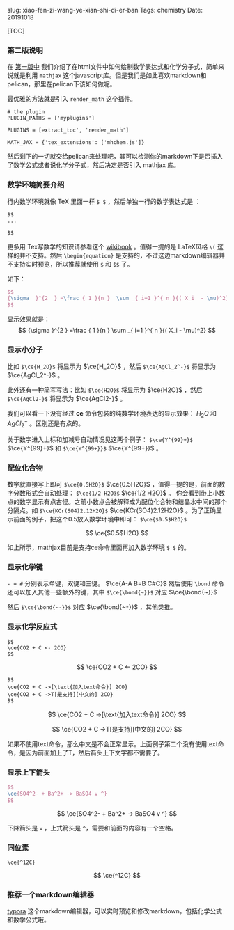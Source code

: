 slug: xiao-fen-zi-wang-ye-xian-shi-di-er-ban
Tags: chemistry
Date: 20191018

[TOC]

### 第二版说明

在 [第一版中]({filename}./小分子网页显示第一版.md) 我们介绍了在html文件中如何绘制数学表达式和化学分子式，简单来说就是利用 `mathjax`  这个javascript库。但是我们是如此喜欢markdown和pelican，那里在pelican下该如何做呢。

最优雅的方法就是引入 `render_math` 这个插件。

```text
# the plugin
PLUGIN_PATHS = ['myplugins']

PLUGINS = [extract_toc', 'render_math']

MATH_JAX = {'tex_extensions': ['mhchem.js']}
```

然后剩下的一切就交给pelican来处理吧，其可以检测你的markdown下是否插入了数学公式或者说化学分子式，然后决定是否引入 mathjax 库。

### 数学环境简要介绍

行内数学环境就像 TeX 里面一样 `$ $`  ，然后单独一行的数学表达式是 ： 

```text
$$
...

$$
```

更多用 Tex写数学的知识请参看这个 [wikibook](https://en.wikibooks.org/wiki/LaTeX/Mathematics) 。值得一提的是 LaTeX风格 `\(` 这样的并不支持。然后 `\begin{equation}` 是支持的，不过这边markdown编辑器并不支持实时预览，所以推荐就使用 `$` 和 `$$` 了。

如下：

```latex
$$
{\sigma  }^{2  } =\frac { 1 }{n }  \sum _{ i=1 }^{ n }{( X_i  - \mu)^2}
$$
```



显示效果就是：
$$
{\sigma  }^{2  } =\frac { 1 }{n }  \sum _{ i=1 }^{ n }{( X_i  - \mu)^2}
$$


### 显示小分子

比如 `$\ce{H_2O}$` 将显示为 $\ce{H_2O}$ ，然后 `$\ce{AgCl_2^-}$` 将显示为 $\ce{AgCl_2^-}$ 。

此外还有一种简写写法：比如 `$\ce{H2O}$` 将显示为 $\ce{H2O}$ ，然后 `$\ce{AgCl2-}$` 将显示为 $\ce{AgCl2-}$ 。

我们可以看一下没有经过 **ce** 命令包装的纯数学环境表达的显示效果： $H_2O$ 和  $AgCl_2^-$  。区别还是有点的。


关于数字进入上标和加减号自动情况见这两个例子： `$\ce{Y^{99}+}$`   $\ce{Y^{99}+}$ 和  `$\ce{Y^{99+}}$`  $\ce{Y^{99+}}$ 。


### 配位化合物

数字就直接写上即可 `$\ce{0.5H2O}$`  $\ce{0.5H2O}$ ，值得一提的是，前面的数字分数形式会自动处理： `$\ce{1/2 H2O}$`  $\ce{1/2 H2O}$ 。 你会看到带上小数点的数字显示有点古怪。之前小数点会被解释成为配位化合物和结晶水中间的那个分隔点。如 `$\ce{KCr(SO4)2.12H2O}$`  $\ce{KCr(SO4)2.12H2O}$ 。为了正确显示前面的例子，把这个0.5放入数学环境中即可： `$\ce{$0.5$H2O}$`

$$
\ce{$0.5$H2O}
$$

如上所示，mathjax目前是支持ce命令里面再加入数学环境 `$ $` 的。



### 显示化学键

`- = #` 分别表示单键，双键和三键。 $\ce{A-A B=B C#C}$ 然后使用  `\bond` 命令还可以加入其他一些额外的键，其中 `$\ce{\bond{~}}$` 对应
$\ce{\bond{~}}$

然后 `$\ce{\bond{~-}}$` 对应 $\ce{\bond{~-}}$ ，其他类推。


### 显示化学反应式

```
$$
\ce{CO2 + C <- 2CO}
$$
```


$$
\ce{CO2 + C <- 2CO}
$$


```text
$$
\ce{CO2 + C ->[\text{加入text命令}] 2CO}
\ce{CO2 + C ->T[是支持][中文的] 2CO}
$$
```


$$
\ce{CO2 + C ->[\text{加入text命令}] 2CO}
$$

$$
\ce{CO2 + C ->T[是支持][中文的] 2CO}
$$

如果不使用text命令，那么中文是不会正常显示。上面例子第二个没有使用text命令，是因为前面加上了T，然后箭头上下文字都不需要了。


### 显示上下箭头
```latex
$$
\ce{SO4^2- + Ba^2+ -> BaSO4 v ^}
$$
```


$$
\ce{SO4^2- + Ba^2+ -> BaSO4 v ^}
$$



下降箭头是 `v` ，上式箭头是 `^`，需要和前面的内容有一个空格。



### 同位素

```
\ce{^12C}
```

$$
\ce{^12C}
$$



### 推荐一个markdown编辑器

[typora](https://typora.io/) 这个markdown编辑器，可以实时预览和修改markdown，包括化学公式和数学公式哦。



